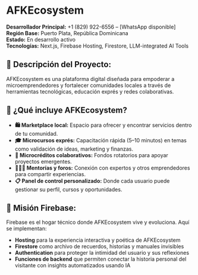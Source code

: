 # AFKEcosystem

**Desarrollador Principal:** +1 (829) 922-6556 – [WhatsApp disponible]  
**Región Base:** Puerto Plata, República Dominicana  
**Estado:** En desarrollo activo  
**Tecnologías:** Next.js, Firebase Hosting, Firestore, LLM-integrated AI Tools

## 🌱 Descripción del Proyecto:
AFKEcosystem es una plataforma digital diseñada para empoderar a microemprendedores y fortalecer comunidades locales a través de herramientas tecnológicas, educación exprés y redes colaborativas.

## 🧩 ¿Qué incluye AFKEcosystem?
- **🛍️ Marketplace local:** Espacio para ofrecer y encontrar servicios dentro de tu comunidad.
- **🎓 Microcursos exprés:** Capacitación rápida (5–10 minutos) en temas como validación de ideas, marketing y finanzas.
- **💸 Microcréditos colaborativos:** Fondos rotatorios para apoyar proyectos emergentes.
- **🧑‍🤝‍🧑 Mentorías y foros:** Conexión con expertos y otros emprendedores para compartir experiencias.
- **📋 Panel de control personalizado:** Donde cada usuario puede gestionar su perfil, cursos y oportunidades.

## 🚀 Misión Firebase:
Firebase es el hogar técnico donde AFKEcosystem vive y evoluciona. Aquí se implementan:

*   **Hosting** para la experiencia interactiva y poética de AFKEcosystem
*   **Firestore** como archivo de recuerdos, historias y manuales invisibles
*   **Authentication** para proteger la intimidad del usuario y sus reflexiones
*   **Funciones de backend** que permiten conectar la historia personal del visitante con insights automatizados usando IA
